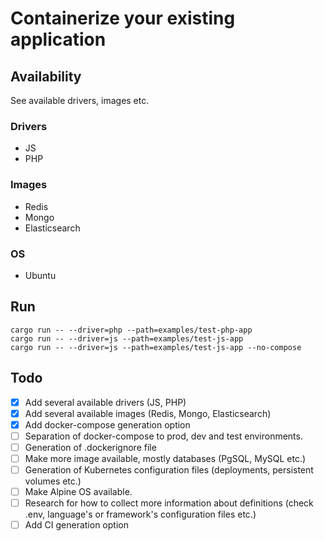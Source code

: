 # Containerize your existing application

## Availability

See available drivers, images etc.

### Drivers

- JS
- PHP

### Images

- Redis
- Mongo
- Elasticsearch

### OS

- Ubuntu

## Run

```
cargo run -- --driver=php --path=examples/test-php-app
cargo run -- --driver=js --path=examples/test-js-app
cargo run -- --driver=js --path=examples/test-js-app --no-compose
```

## Todo

- [x] Add several available drivers (JS, PHP)
- [x] Add several available images (Redis, Mongo, Elasticsearch)
- [x] Add docker-compose generation option
- [ ] Separation of docker-compose to prod, dev and test environments.
- [ ] Generation of .dockerignore file
- [ ] Make more image available, mostly databases (PgSQL, MySQL etc.)
- [ ] Generation of Kubernetes configuration files (deployments, persistent
      volumes etc.)
- [ ] Make Alpine OS available.
- [ ] Research for how to collect more information about definitions (check
      .env, language's or framework's configuration files etc.)
- [ ] Add CI generation option
